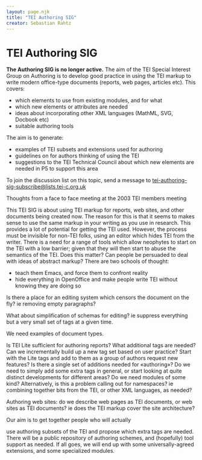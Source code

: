 ```yaml
---
layout: page.njk
title: "TEI Authoring SIG"
creator: Sebastian Rahtz
---
```

# TEI Authoring SIG



**The Authoring SIG is no longer active.**
The aim of the TEI Special Interest Group on Authoring 
 is to develop good practice in using the TEI markup
 to write modern office\-type documents (reports, web
 pages, articles etc). This covers:
 


* which elements to use from existing modules, and for what
* which new elements or attributes are needed
* ideas about incorporating other XML languages 
 (MathML, SVG, Docbook etc)
* suitable authoring tools


 The aim is to generate:
 


* examples of TEI subsets and extensions used for authoring
* guidelines on for authors thinking of using the TEI
* suggestions to the TEI Technical Council about which new elements
 are needed in P5 to support this area


To join the discussion list on this topic, send a message to
 [tei\-authoring\-sig\-subscribe@lists.tei\-c.org.uk](mailto:tei-authoring-sig-subscribe@lists.tei-c.org.uk)



 Thoughts from a face to face meeting at the 2003 TEI members meeting
 
 This TEI SIG is about using TEI markup for reports, web sites, and
 other documents being created now. The reason for this is that
 it seems to makes sense to use the same markup
 in your writing as you use in research. This provides a lot of potential
 for getting the TEI used. 
 However, the process must be
 invisible for non\-TEI folks, using an editor which hides TEI
 from the writer. There is a need for a range of tools
 which allow neophytes to start on the TEI with a low barrier; 
 given that they will then start to abuse the semantics of the 
 TEI. Does this matter? Can people be persuaded to deal with ideas of
 abstract markup? There are two schools of thought:
 


* teach them Emacs, and force them to confront reality
* hide everything in OpenOffice and make people write TEI without
 knowing they are doing so


 Is there a place for an editing system which censors the
 document on the fly? ie removing empty paragraphs?
 
 
 What about simplification of schemas for editing? ie suppress
 everything but a very small set of tags at a given time.


We need examples of document types.


Is TEI Lite sufficient for authoring reports? What additional tags are
 needed? Can we incrementally build up a new tag set based on user
 practice? Start with the Lite tags and add to them as a group of
 authors request new features? Is there a single set of additions
 needed for «authoring»? Do we need to simply add some extra tags in
 general, or start looking at quite distinct developments for different
 areas? Do we need modules of some kind? Alternatively, is this a
 problem calling out for namespaces? ie combining together bits from
 the TEI, or other XML languages, as needed?


Authoring web sites: do we describe web pages as TEI documents, or
 web sites as TEI documents? ie does the TEI markup cover the site
 architecture?


Our aim is to get together people who will actually
 
 
 use authoring subsets of the TEI and propose
 which extra tags are needed. There will be a public repository of
 authoring schemes, and (hopefully) tool support as needed. 
 If all goes, we will end up with some universally\-agreed extensions,
 and some specialized modules.
 




